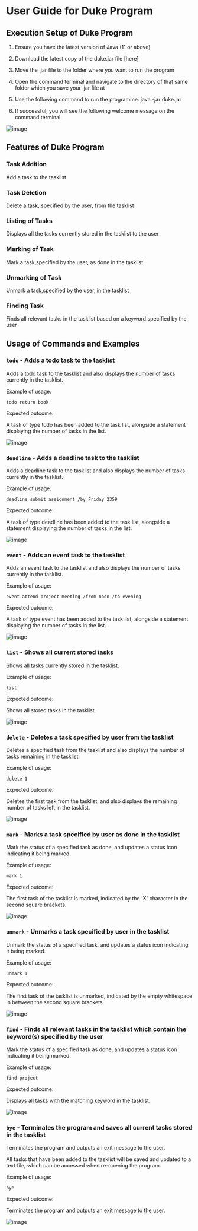 # User Guide for Duke Program

## Execution Setup of Duke Program

1. Ensure you have the latest version of Java (11 or above)

2. Download the latest copy of the duke.jar file [here]

3. Move the .jar file to the folder where you want to run the program

4. Open the command terminal and navigate to the directory of that same folder which you save your .jar file at

5. Use the following command to run the programme: java -jar duke.jar

6. If successful, you will see the following welcome message on the command terminal:

![image](https://user-images.githubusercontent.com/88625158/221926439-622d791d-6307-4c67-8d92-b87488ceb8e5.png)


## Features of Duke Program

### Task Addition

Add a task to the tasklist

### Task Deletion

Delete a task, specified by the user, from the tasklist

### Listing of Tasks

Displays all the tasks currently stored in the tasklist to the user

### Marking of Task

Mark a task,specified by the user, as done in the tasklist

### Unmarking of Task

Unmark a task,specified by the user, in the tasklist

### Finding Task

Finds all relevant tasks in the tasklist based on a keyword specified by the user

## Usage of Commands and Examples

### `todo` - Adds a todo task to the tasklist

Adds a todo task to the tasklist and also displays the number of tasks currently in the tasklist.

Example of usage: 

`todo return book`

Expected outcome:

A task of type todo has been added to the task list, alongside a statement displaying the number of tasks in the list.

![image](https://user-images.githubusercontent.com/88625158/221926742-015ea6f5-c889-401d-89be-d3411e2a919c.png)

### `deadline` - Adds a deadline task to the tasklist

Adds a deadline task to the tasklist and also displays the number of tasks currently in the tasklist.

Example of usage: 

`deadline submit assignment /by Friday 2359`

Expected outcome:

A task of type deadline has been added to the task list, alongside a statement displaying the number of tasks in the list.

![image](https://user-images.githubusercontent.com/88625158/221926925-0370c740-8d4a-4120-ba3c-2e7c9117d159.png)

### `event` - Adds an event task to the tasklist

Adds an event task to the tasklist and also displays the number of tasks currently in the tasklist.

Example of usage: 

`event attend project meeting /from noon /to evening`

Expected outcome:

A task of type event has been added to the task list, alongside a statement displaying the number of tasks in the list.

![image](https://user-images.githubusercontent.com/88625158/221927036-c5f873d1-2d55-4394-81f1-e9cde99c9af7.png)

### `list` - Shows all current stored tasks

Shows all tasks currently stored in the tasklist.

Example of usage: 

`list`

Expected outcome:

Shows all stored tasks in the tasklist.

![image](https://user-images.githubusercontent.com/88625158/221927133-fd6ea9ae-a76d-4087-9f94-93cd6e267f8c.png)

### `delete` - Deletes a task specified by user from the tasklist

Deletes a specified task from the tasklist and also displays the number of tasks remaining in the tasklist.

Example of usage: 

`delete 1`

Expected outcome:

Deletes the first task from the tasklist, and also displays the remaining number of tasks left in the tasklist.

![image](https://user-images.githubusercontent.com/88625158/221927184-f130d3a6-d7f6-4315-a323-7bc10a6120a0.png)

### `mark` - Marks a task specified by user as done in the tasklist 

Mark the status of a specified task as done, and updates a status icon indicating it being marked.

Example of usage: 

`mark 1`

Expected outcome:

The first task of the tasklist is marked, indicated by the 'X' character in the second square brackets.

![image](https://user-images.githubusercontent.com/88625158/221927287-dfab6c3a-44cd-4ebc-9415-29409255fe40.png)

### `unmark` - Unmarks a task specified by user in the tasklist 

Unmark the status of a specified task, and updates a status icon indicating it being marked.

Example of usage: 

`unmark 1`

Expected outcome:

The first task of the tasklist is unmarked, indicated by the empty whitespace in between the second square brackets.

![image](https://user-images.githubusercontent.com/88625158/221927366-0fe9f963-1449-4816-bb80-4c81540ba61f.png)

### `find` - Finds all relevant tasks in the tasklist which contain the keyword(s) specified by the user

Mark the status of a specified task as done, and updates a status icon indicating it being marked.

Example of usage: 

`find project`

Expected outcome:

Displays all tasks with the matching keyword in the tasklist.

![image](https://user-images.githubusercontent.com/88625158/221927446-f422a4bf-8715-4616-8976-f94fddb5d835.png)

### `bye` - Terminates the program and saves all current tasks stored in the tasklist

Terminates the program and outputs an exit message to the user.

All tasks that have been added to the tasklist will be saved and updated to a text file, which can be accessed when re-opening the program.

Example of usage: 

`bye`

Expected outcome:

Terminates the program and outputs an exit message to the user.

![image](https://user-images.githubusercontent.com/88625158/221928376-04d95da2-2ebf-4823-b76b-95932fe7e598.png)

